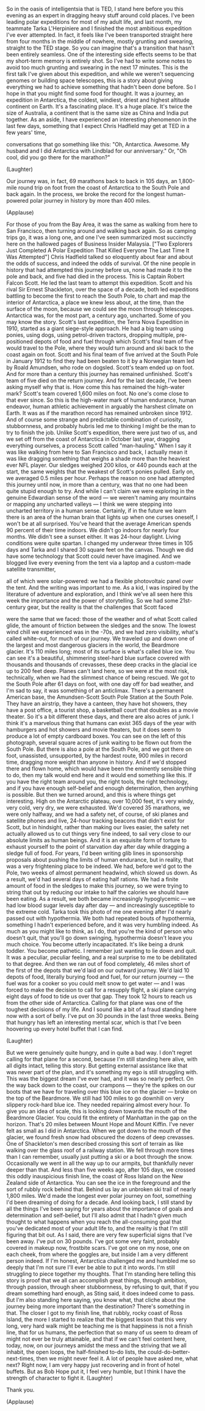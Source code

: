 
So in the oasis of 
intelligentsia that is TED,
I stand here before you this evening
as an expert in dragging heavy
stuff around cold places.
I&#39;ve been leading polar expeditions 
for most of my adult life,
and last month, my teammate 
Tarka L&#39;Herpiniere and I
finished the most ambitious 
expedition I&#39;ve ever attempted.
In fact, it feels like I&#39;ve been
transported straight here
from four months in the middle of nowhere,
mostly grunting and swearing, 
straight to the TED stage.
So you can imagine that&#39;s a transition
that hasn&#39;t been entirely seamless.
One of the interesting side effects
seems to be that my short-term
memory is entirely shot.
So I&#39;ve had to write some notes
to avoid too much grunting and swearing
in the next 17 minutes.
This is the first talk I&#39;ve given
about this expedition,
and while we weren&#39;t sequencing genomes
or building space telescopes,
this is a story about giving everything
we had to achieve something
that hadn&#39;t been done before.
So I hope in that you might 
find some food for thought.
It was a journey, an 
expedition in Antarctica,
the coldest, windiest, driest and
highest altitude continent on Earth.
It&#39;s a fascinating place.
It&#39;s a huge place.
It&#39;s twice the size of Australia,
a continent that is the same size
as China and India put together.
As an aside, I have experienced 
an interesting phenomenon
in the last few days,
something that I expect Chris Hadfield
may get at TED in a few years&#39; time,

conversations that go something like this:
&quot;Oh, Antarctica. Awesome.
My husband and I did Antarctica
with Lindblad for our anniversary.&quot;
Or, &quot;Oh cool, did you go there
for the marathon?&quot;

(Laughter)

Our journey was, in fact,
69 marathons back to back
in 105 days, an 1,800-mile round trip
on foot from the coast of Antarctica
to the South Pole and back again.
In the process, we broke the record
for the longest human-powered polar
journey in history by more than 400 miles.

(Applause)

For those of you from the Bay Area,
it was the same as walking from 
here to San Francisco,
then turning around
and walking back again.
So as camping trips go, it was a long one,
and one I&#39;ve seen summarized 
most succinctly here
on the hallowed pages 
of Business Insider Malaysia.
[&quot;Two Explorers Just Completed A Polar Expedition 
That Killed Everyone The Last Time It Was Attempted&quot;]
Chris Hadfield talked so eloquently
about fear and about the odds of success,
and indeed the odds of survival.
Of the nine people in history that had
attempted this journey before us,
none had made it to the pole and back,
and five had died in the process.
This is Captain Robert Falcon Scott.
He led the last team
to attempt this expedition.
Scott and his rival Sir Ernest Shackleton,
over the space of a decade,
both led expeditions battling to become
the first to reach the South Pole,
to chart and map
the interior of Antarctica,
a place we knew less about, at the time,
than the surface of the moon,
because we could see
the moon through telescopes.
Antarctica was, for the most part,
a century ago, uncharted.
Some of you may know the story.
Scott&#39;s last expedition, the 
Terra Nova Expedition in 1910,
started as a giant
siege-style approach.
He had a big team using ponies,
using dogs, using petrol-driven tractors,
dropping multiple, pre-positioned
depots of food and fuel
through which Scott&#39;s final team of five
would travel to the Pole,
where they would turn around and ski 
back to the coast again on foot.
Scott and his final team of five
arrived at the South Pole 
in January 1912
to find they had been beaten to it
by a Norwegian team led by Roald Amundsen,
who rode on dogsled.
Scott&#39;s team ended up on foot.
And for more than a century
this journey has remained unfinished.
Scott&#39;s team of five died 
on the return journey.
And for the last decade,
I&#39;ve been asking myself why that is.
How come this has remained 
the high-water mark?
Scott&#39;s team covered 1,600 miles on foot.
No one&#39;s come close to that ever since.
So this is the high-water mark 
of human endurance,
human endeavor, 
human athletic achievement
in arguably the harshest climate on Earth.
It was as if the marathon record
has remained unbroken since 1912.
And of course some strange and 
predictable combination of curiosity,
stubbornness, and probably hubris
led me to thinking I might be the man
to try to finish the job.
Unlike Scott&#39;s expedition,
there were just two of us,
and we set off from the coast
of Antarctica in October last year,
dragging everything ourselves,
a process Scott called &quot;man-hauling.&quot;
When I say it was like walking from
here to San Francisco and back,
I actually mean it was like dragging
something that weighs a shade more
than the heaviest ever NFL player.
Our sledges weighed 200 kilos,
or 440 pounds each at the start,
the same weights that the weakest
of Scott&#39;s ponies pulled.
Early on, we averaged 0.5 miles per hour.
Perhaps the reason no one had 
attempted this journey until now,
in more than a century,
was that no one had been quite
stupid enough to try.
And while I can&#39;t claim we were exploring
in the genuine Edwardian
sense of the word —
we weren&#39;t naming any mountains
or mapping any uncharted valleys —
I think we were stepping into uncharted
territory in a human sense.
Certainly, if in the future we learn
there is an area of the human brain
that lights up when one curses oneself,
I won&#39;t be at all surprised.
You&#39;ve heard that the average American
spends 90 percent of their time indoors.
We didn&#39;t go indoors
for nearly four months.
We didn&#39;t see a sunset either.
It was 24-hour daylight.
Living conditions were quite spartan.
I changed my underwear 
three times in 105 days
and Tarka and I shared 
30 square feet on the canvas.
Though we did have some technology
that Scott could never have imagined.
And we blogged live every evening
from the tent via a laptop
and a custom-made satellite transmitter,

all of which were solar-powered:
we had a flexible photovoltaic
panel over the tent.
And the writing was important to me.
As a kid, I was inspired by the 
literature of adventure and exploration,
and I think we&#39;ve all seen
here this week
the importance and 
the power of storytelling.
So we had some 21st-century gear,
but the reality is that the 
challenges that Scott faced

were the same that we faced:
those of the weather and of 
what Scott called glide,
the amount of friction between
the sledges and the snow.
The lowest wind chill 
we experienced was in the -70s,
and we had zero visibility,
what&#39;s called white-out,
for much of our journey.
We traveled up and down one of the largest
and most dangerous glaciers
in the world, the Beardmore glacier.
It&#39;s 110 miles long; most of its surface
is what&#39;s called blue ice.
You can see it&#39;s a beautiful, 
shimmering steel-hard blue surface
covered with thousands 
and thousands of crevasses,
these deep cracks in the glacial ice 
up to 200 feet deep.
Planes can&#39;t land here,
so we were at the most risk,
technically, when we had the slimmest
chance of being rescued.
We got to the South Pole
after 61 days on foot,
with one day off for bad weather,
and I&#39;m sad to say, it was
something of an anticlimax.
There&#39;s a permanent American base,
the Amundsen-Scott South Pole Station
at the South Pole.
They have an airstrip,
they have a canteen,
they have hot showers,
they have a post office, a tourist shop,
a basketball court that doubles
as a movie theater.
So it&#39;s a bit different these days,
and there are also acres of junk.
I think it&#39;s a marvelous thing
that humans can exist
365 days of the year
with hamburgers and hot showers
and movie theaters,
but it does seem to produce
a lot of empty cardboard boxes.
You can see on the left of 
this photograph,
several square acres of junk
waiting to be flown out
from the South Pole.
But there is also a pole at the South Pole,
and we got there on foot, unassisted,
unsupported, by the hardest route,
900 miles in record time,
dragging more weight
than anyone in history.
And if we&#39;d stopped there 
and flown home,
which would have been
the eminently sensible thing to do,
then my talk would end here
and it would end something like this.
If you have the right team around you,
the right tools, the right technology,
and if you have enough self-belief
and enough determination,
then anything is possible.
But then we turned around,
and this is where things get interesting.
High on the Antarctic plateau,
over 10,000 feet, it&#39;s very windy,
very cold, very dry, we were exhausted.
We&#39;d covered 35 marathons,
we were only halfway,
and we had a safety net, of course,
of ski planes and satellite phones
and live, 24-hour tracking beacons
that didn&#39;t exist for Scott,
but in hindsight,
rather than making our lives easier,
the safety net actually allowed us
to cut things very fine indeed,
to sail very close to our absolute
limits as human beings.
And it is an exquisite form of torture
to exhaust yourself to the point
of starvation day after day
while dragging a sledge
full of food.
For years, I&#39;d been writing glib lines
in sponsorship proposals
about pushing the limits
of human endurance,
but in reality, that was 
a very frightening place to be indeed.
We had, before we&#39;d got to the Pole,
two weeks of almost permanent
headwind, which slowed us down.
As a result, we&#39;d had several days
of eating half rations.
We had a finite amount of food
in the sledges to make this journey,
so we were trying to string that out
by reducing our intake to half 
the calories we should have been eating.
As a result, we both became
increasingly hypoglycemic —
we had low blood sugar 
levels day after day —
and increasingly susceptible
to the extreme cold.
Tarka took this photo of me one evening
after I&#39;d nearly passed out
with hypothermia.
We both had repeated bouts of hypothermia,
something I hadn&#39;t experienced before,
and it was very humbling indeed.
As much as you might
like to think, as I do,
that you&#39;re the kind
of person who doesn&#39;t quit,
that you&#39;ll go down swinging,
hypothermia doesn&#39;t leave you much choice.
You become utterly incapacitated.
It&#39;s like being a drunk toddler.
You become pathetic.
I remember just wanting
to lie down and quit.
It was a peculiar, peculiar feeling,
and a real surprise to me
to be debilitated to that degree.
And then we ran out of food completely,
46 miles short of the first of the depots
that we&#39;d laid on our outward journey.
We&#39;d laid 10 depots of food,
literally burying food and fuel,
for our return journey —
the fuel was for a cooker so you
could melt snow to get water —
and I was forced to make the decision
to call for a resupply flight,
a ski plane carrying eight days of food
to tide us over that gap.
They took 12 hours to reach us
from the other side of Antarctica.
Calling for that plane was one of 
the toughest decisions of my life.
And I sound like a bit of a fraud
standing here now with a sort of belly.
I&#39;ve put on 30 pounds
in the last three weeks.
Being that hungry has left
an interesting mental scar,
which is that I&#39;ve been hoovering up
every hotel buffet that I can find.

(Laughter)

But we were genuinely quite hungry,
and in quite a bad way.
I don&#39;t regret calling
for that plane for a second,
because I&#39;m still standing here alive,
with all digits intact, 
telling this story.
But getting external assistance like that
was never part of the plan,
and it&#39;s something my ego
is still struggling with.
This was the biggest dream I&#39;ve ever had,
and it was so nearly perfect.
On the way back down to the coast,
our crampons — they&#39;re 
the spikes on our boots
that we have for traveling
over this blue ice on the glacier —
broke on the top of the Beardmore.
We still had 100 miles to go downhill
on very slippery rock-hard blue ice.
They needed repairing almost every hour.
To give you an idea of scale,
this is looking down towards the mouth
of the Beardmore Glacier.
You could fit the entirety of Manhattan
in the gap on the horizon.
That&#39;s 20 miles between
Mount Hope and Mount Kiffin.
I&#39;ve never felt as small 
as I did in Antarctica.
When we got down
to the mouth of the glacier,
we found fresh snow had obscured
the dozens of deep crevasses.
One of Shackleton&#39;s men described
crossing this sort of terrain
as like walking over the glass roof
of a railway station.
We fell through more times
than I can remember,
usually just putting a ski
or a boot through the snow.
Occasionally we went in all 
the way up to our armpits,
but thankfully never deeper than that.
And less than five weeks ago,
after 105 days,
we crossed this oddly 
inauspicious finish line,
the coast of Ross Island 
on the New Zealand side of Antarctica.
You can see the ice in the foreground
and the sort of rubbly rock behind that.
Behind us lay an unbroken 
ski trail of nearly 1,800 miles.
We&#39;d made the longest ever
polar journey on foot,
something I&#39;d been dreaming 
of doing for a decade.
And looking back,
I still stand by all the things
I&#39;ve been saying for years
about the importance of goals
and determination and self-belief,
but I&#39;ll also admit that I hadn&#39;t given
much thought to what happens
when you reach the all-consuming goal
that you&#39;ve dedicated 
most of your adult life to,
and the reality is that I&#39;m 
still figuring that bit out.
As I said, there are very few
superficial signs that I&#39;ve been away.
I&#39;ve put on 30 pounds.
I&#39;ve got some very faint, probably 
covered in makeup now, frostbite scars.
I&#39;ve got one on my nose, one on 
each cheek, from where the goggles are,
but inside I am a very 
different person indeed.
If I&#39;m honest,
Antarctica challenged me
and humbled me so deeply
that I&#39;m not sure I&#39;ll ever be able
to put it into words.
I&#39;m still struggling to piece
together my thoughts.
That I&#39;m standing here 
telling this story
is proof that we all can 
accomplish great things,
through ambition, through passion,
through sheer stubbornness,
by refusing to quit,
that if you dream something 
hard enough, as Sting said,
it does indeed come to pass.
But I&#39;m also standing here 
saying, you know what,
that cliche about the journey being 
more important than the destination?
There&#39;s something in that.
The closer I got to my finish line,
that rubbly, rocky coast of Ross Island,
the more I started to realize
that the biggest lesson
that this very long, very hard walk
might be teaching me
is that happiness is not
a finish line,
that for us humans,
the perfection that so many of
us seem to dream of
might not ever be truly attainable,
and that if we can&#39;t feel content
here, today, now, on our journeys
amidst the mess and the striving
that we all inhabit,
the open loops, 
the half-finished to-do lists,
the could-do-better-next-times,
then we might never feel it.
A lot of people have asked me, what next?
Right now, I am very happy just recovering
and in front of hotel buffets.
But as Bob Hope put it,
I feel very humble,
but I think I have the strength
of character to fight it. 
(Laughter)

Thank you.

(Applause)

